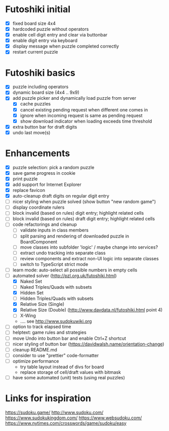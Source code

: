 # Futoshiki initial
- [x] fixed board size 4x4
- [x] hardcoded puzzle without operators
- [x] enable cell digit entry and clear via buttonbar
- [x] enable digit entry via keyboard
- [x] display message when puzzle completed correctly
- [x] restart current puzzle

# Futoshiki basics
- [x] puzzle including operators
- [x] dynamic board size (4x4 .. 9x9)
- [x] add puzzle picker and dynamically load puzzle from server
  - [x] cache puzzles
  - [x] cancel existing pending request when different one comes in
  - [x] ignore when incoming request is same as pending request
  - [x] show download indicator when loading exceeds time threshold
- [x] extra button bar for draft digits
- [x] undo last move(s)

# Enhancements
- [x] puzzle selection: pick a random puzzle
- [x] save game progress in cookie
- [x] print puzzle
- [x] add support for Internet Explorer
- [x] replace favicon
- [x] auto-cleanup draft digits on regular digit entry
- [ ] nicer styling when puzzle solved (show button "new random game")
- [ ] display coordinate rulers
- [ ] block invalid (based on rules) digit entry; highlight related cells
- [ ] block invalid (based on rules) draft digit entry; highlight related cells
- [ ] code refactorings and cleanup
  - [ ] validate inputs in class members
  - [ ] split parsing and rendering of downloaded puzzle in BoardComponent
  - [ ] move classes into subfolder 'logic' / maybe change into services?
  - [ ] extract undo tracking into separate class
  - [ ] review components and extract non-UI logic into separate classes
  - [ ] switch to TypeScript strict mode
- [ ] learn mode: auto-select all possible numbers in empty cells
- [ ] automated solver (http://pzl.org.uk/futoshiki.html)
  - [x] Naked Set
  - [ ] Naked Triples/Quads with subsets
  - [x] Hidden Set
  - [ ] Hidden Triples/Quads with subsets
  - [x] Relative Size (Single)
  - [x] Relative Size (Double) (http://www.davdata.nl/futoshiki.html point 4)
  - [ ] X-Wing
  - .... see http://www.sudokuwiki.org
- [ ] option to track elapsed time
- [ ] helptext: game rules and strategies
- [ ] move Undo into button bar and enable Ctrl+Z shortcut
- [ ] nicer styling of button bar (https://davidwalsh.name/orientation-change)
- [ ] cleanup README.md
- [ ] consider to use "prettier" code-formatter
- [ ] optimize performance
  - try table layout instead of divs for board
  - replace storage of cell/draft values with bitmask
- [ ] have some automated (unit) tests (using real puzzles)

# Links for inspiration
https://sudoku.game/
http://www.sudoku.com/
https://www.sudokukingdom.com/
https://www.websudoku.com/
https://www.nytimes.com/crosswords/game/sudoku/easy
